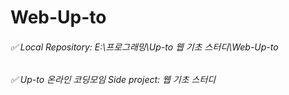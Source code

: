 # Web-Up-to
###### ✅ Local Repository: E:\프로그래밍\Up-to 웹 기초 스터디\Web-Up-to
###### ✅ Up-to 온라인 코딩모임 Side project: 웹 기초 스터디
